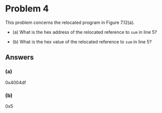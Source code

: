 # Problem 4

This problem concerns the relocated program in Figure 7.12(a).

- (a) What is the hex address of the relocated reference to `sum` in line 5?

- (b) What is the hex value of the relocated reference to `sum` in line 5?

## Answers

### (a)

0x4004df

### (b)

0x5
